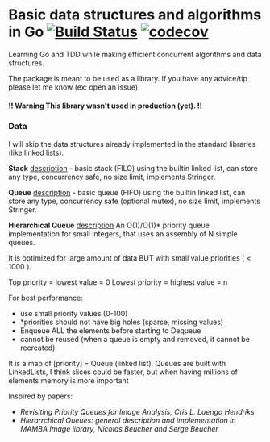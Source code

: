 # Basic data structures and algorithms in Go [![Build Status](https://travis-ci.org/BTooLs/basic-data-and-algorithms.svg?branch=master)](https://travis-ci.org/BTooLs/basic-data-and-algorithms) [![codecov](https://codecov.io/gh/BTooLs/basic-data-and-algorithms/branch/master/graph/badge.svg)](https://codecov.io/gh/BTooLs/basic-data-and-algorithms)
Learning Go and TDD while making efficient concurrent algorithms and data structures.

The package is meant to be used as a library. If you have any advice/tip please let me know (ex: open an issue).

#### !! Warning This library wasn't used in production (yet). !!

### Data
I will skip the data structures already implemented in the standard libraries (like linked lists).

**Stack** [description](https://www.tutorialspoint.com/data_structures_algorithms/stack_algorithm.htm) - basic stack (FILO) using the builtin linked list, can store any type, concurrency safe, no size limit, implements Stringer.

**Queue** [description](https://www.tutorialspoint.com/data_structures_algorithms/dsa_queue.htm) - basic queue (FIFO) using the builtin linked list, can store any type, concurrency safe (optional mutex), no size limit, implements Stringer.

**Hierarchical Queue** [description](https://www.researchgate.net/figure/261191274_fig1_Figure-1-Simple-queue-a-and-hierarchical-queue-b) An O(1)/O(1)* priority queue implementation for small integers, that uses an assembly of N simple queues.

It is optimized for large amount of data BUT with small value priorities ( < 1000 ).

Top priority = lowest value = 0
Lowest priority = highest value = n

For best performance:
- use small priority values (0-100)
- *priorities should not have big holes (sparse, missing values)
- Enqueue ALL the elements before starting to Dequeue
- cannot be reused (when a queue is empty and removed, it cannot be recreated)


It is a map of [priority] = Queue (linked list). Queues are built with LinkedLists, I think slices could be faster, but when having millions of elements memory is more important

Inspired by papers:
- *Revisiting Priority Queues for Image Analysis, Cris L. Luengo Hendriks*
- *Hierarrchical Queues: general description and implementation in MAMBA Image library, Nicolas Beucher and Serge Beucher*